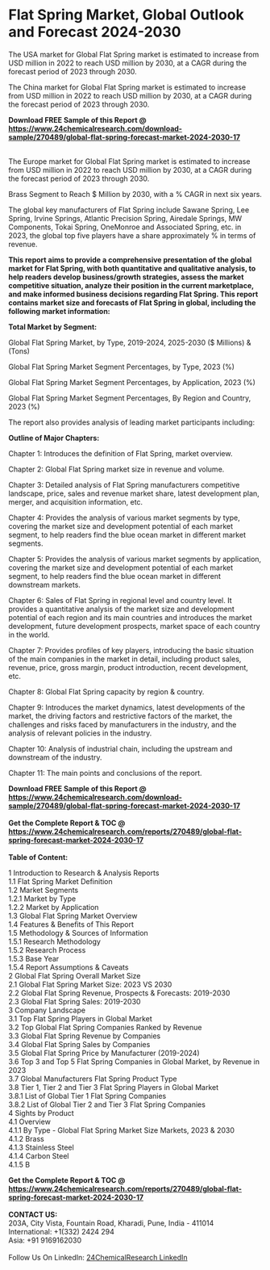 <h1>Flat Spring Market, Global Outlook and Forecast 2024-2030</h1><p>The USA market for Global Flat Spring market is estimated to increase from USD million in 2022 to reach USD million by 2030, at a CAGR during the forecast period of 2023 through 2030.</p><p>
</p><p>The China market for Global Flat Spring market is estimated to increase from USD million in 2022 to reach USD million by 2030, at a CAGR during the forecast period of 2023 through 2030.</p><div><b>Download FREE Sample of this Report @ 
            <a href="https://www.24chemicalresearch.com/download-sample/270489/global-flat-spring-forecast-market-2024-2030-17">
            https://www.24chemicalresearch.com/download-sample/270489/global-flat-spring-forecast-market-2024-2030-17</a></b></div><br><p>
</p><p>The Europe market for Global Flat Spring market is estimated to increase from USD million in 2022 to reach USD million by 2030, at a CAGR during the forecast period of 2023 through 2030.</p><p>
Brass Segment to Reach $ Million by 2030, with a % CAGR in next six years.</p><p>
The global key manufacturers of Flat Spring include Sawane Spring, Lee Spring, Irvine Springs, Atlantic Precision Spring, Airedale Springs, MW Components, Tokai Spring, OneMonroe and Associated Spring, etc. in 2023, the global top five players have a share approximately % in terms of revenue.</p><p>
<strong>This report aims to provide a comprehensive presentation of the global market for Flat Spring, with both quantitative and qualitative analysis, to help readers develop business/growth strategies, assess the market competitive situation, analyze their position in the current marketplace, and make informed business decisions regarding Flat Spring. This report contains market size and forecasts of Flat Spring in global, including the following market information:</strong></p><p>
</p><p>
<strong>Total Market by Segment:</strong></p><p>
Global Flat Spring Market, by Type, 2019-2024, 2025-2030 ($ Millions) &amp; (Tons)</p><p>
Global Flat Spring Market Segment Percentages, by Type, 2023 (%)</p><p>
</p><p>
Global Flat Spring Market Segment Percentages, by Application, 2023 (%)</p><p>
</p><p>
Global Flat Spring Market Segment Percentages, By Region and Country, 2023 (%)</p><p>
</p><p>
The report also provides analysis of leading market participants including:</p><p>
</p><p>
</p><p>
</p><p><strong>Outline of Major Chapters:</strong></p><p>
</p><p>Chapter 1: Introduces the definition of Flat Spring, market overview.</p><p>
Chapter 2: Global Flat Spring market size in revenue and volume.</p><p>
Chapter 3: Detailed analysis of Flat Spring manufacturers competitive landscape, price, sales and revenue market share, latest development plan, merger, and acquisition information, etc.</p><p>
Chapter 4: Provides the analysis of various market segments by type, covering the market size and development potential of each market segment, to help readers find the blue ocean market in different market segments.</p><p>
Chapter 5: Provides the analysis of various market segments by application, covering the market size and development potential of each market segment, to help readers find the blue ocean market in different downstream markets.</p><p>
Chapter 6: Sales of Flat Spring in regional level and country level. It provides a quantitative analysis of the market size and development potential of each region and its main countries and introduces the market development, future development prospects, market space of each country in the world.</p><p>
Chapter 7: Provides profiles of key players, introducing the basic situation of the main companies in the market in detail, including product sales, revenue, price, gross margin, product introduction, recent development, etc.</p><p>
Chapter 8: Global Flat Spring capacity by region &amp; country.</p><p>
Chapter 9: Introduces the market dynamics, latest developments of the market, the driving factors and restrictive factors of the market, the challenges and risks faced by manufacturers in the industry, and the analysis of relevant policies in the industry.</p><p>
Chapter 10: Analysis of industrial chain, including the upstream and downstream of the industry.</p><p>
Chapter 11: The main points and conclusions of the report.</p><div><b>Download FREE Sample of this Report @ 
            <a href="https://www.24chemicalresearch.com/download-sample/270489/global-flat-spring-forecast-market-2024-2030-17">
            https://www.24chemicalresearch.com/download-sample/270489/global-flat-spring-forecast-market-2024-2030-17</a></b></div><br><div><b>Get the Complete Report & TOC @ 
            <a href="https://www.24chemicalresearch.com/reports/270489/global-flat-spring-forecast-market-2024-2030-17">
            https://www.24chemicalresearch.com/reports/270489/global-flat-spring-forecast-market-2024-2030-17</a></b></div><br>
            <b>Table of Content:</b><p>1 Introduction to Research & Analysis Reports<br />
    1.1 Flat Spring Market Definition<br />
    1.2 Market Segments<br />
        1.2.1 Market by Type<br />
        1.2.2 Market by Application<br />
    1.3 Global Flat Spring Market Overview<br />
    1.4 Features & Benefits of This Report<br />
    1.5 Methodology & Sources of Information<br />
        1.5.1 Research Methodology<br />
        1.5.2 Research Process<br />
        1.5.3 Base Year<br />
        1.5.4 Report Assumptions & Caveats<br />
2 Global Flat Spring Overall Market Size<br />
    2.1 Global Flat Spring Market Size: 2023 VS 2030<br />
    2.2 Global Flat Spring Revenue, Prospects & Forecasts: 2019-2030<br />
    2.3 Global Flat Spring Sales: 2019-2030<br />
3 Company Landscape<br />
    3.1 Top Flat Spring Players in Global Market<br />
    3.2 Top Global Flat Spring Companies Ranked by Revenue<br />
    3.3 Global Flat Spring Revenue by Companies<br />
    3.4 Global Flat Spring Sales by Companies<br />
    3.5 Global Flat Spring Price by Manufacturer (2019-2024)<br />
    3.6 Top 3 and Top 5 Flat Spring Companies in Global Market, by Revenue in 2023<br />
    3.7 Global Manufacturers Flat Spring Product Type<br />
    3.8 Tier 1, Tier 2 and Tier 3 Flat Spring Players in Global Market<br />
        3.8.1 List of Global Tier 1 Flat Spring Companies<br />
        3.8.2 List of Global Tier 2 and Tier 3 Flat Spring Companies<br />
4 Sights by Product<br />
    4.1 Overview<br />
        4.1.1 By Type - Global Flat Spring Market Size Markets, 2023 & 2030<br />
        4.1.2 Brass<br />
        4.1.3 Stainless Steel<br />
        4.1.4 Carbon Steel<br />
        4.1.5 B</p><div><b>Get the Complete Report & TOC @ 
            <a href="https://www.24chemicalresearch.com/reports/270489/global-flat-spring-forecast-market-2024-2030-17">
            https://www.24chemicalresearch.com/reports/270489/global-flat-spring-forecast-market-2024-2030-17</a></b></div><br><b>CONTACT US:</b><br>
            203A, City Vista, Fountain Road, Kharadi, Pune, India - 411014<br>
            International: +1(332) 2424 294<br>
            Asia: +91 9169162030 <br><br>
            Follow Us On LinkedIn: <a href="https://www.linkedin.com/company/24chemicalresearch/">24ChemicalResearch LinkedIn</a>